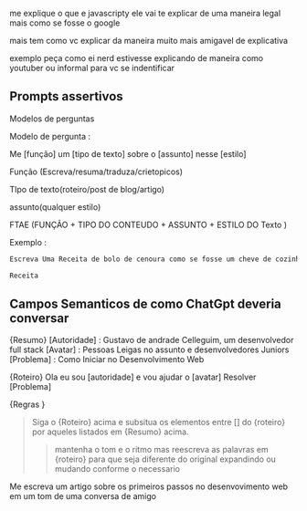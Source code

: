 
me explique o que e javascripty  ele vai te explicar de uma maneira legal mais como se fosse o google 

mais tem como vc explicar da maneira muito mais amigavel de explicativa 

exemplo peça como ei nerd estivesse explicando de maneira como youtuber ou informal para vc se indentificar 

## Prompts assertivos 
Modelos de perguntas 

Modelo de pergunta :

Me [função] um [tipo de texto] sobre o [assunto] nesse [estilo]

Função (Escreva/resuma/traduza/crietopicos)

TIpo de texto(roteiro/post de blog/artigo)

assunto(qualquer estilo)


FTAE (FUNÇÃO + TIPO DO CONTEUDO + ASSUNTO + ESTILO DO Texto  )

Exemplo :

```md
Escreva Uma Receita de bolo de cenoura como se fosse um cheve de cozinha me explicando tudo sobre a receita de uma maneira descontraida 

Receita 
```


## Campos Semanticos de como ChatGpt deveria conversar 

{Resumo}
[Autoridade] : Gustavo de andrade Celleguim, um desenvolvedor full stack 
[Avatar] : Pessoas Leigas no assunto e desenvolvedores Juniors 
[Problema] : Como Iniciar no Desenvolvimento Web 

{Roteiro}
Ola  eu sou  [autoridade] e vou ajudar o [avatar]
Resolver [Problema]

{Regras }
> Siga o {Roteiro} acima e subsitua os elementos entre [] do {roteiro} por aqueles listados em {Resumo} acima. 
> >mantenha o tom e o ritmo  mas reescreva as palavras em {roteiro} para que seja diferente do original expandindo ou mudando conforme o necessario

Me escreva um artigo sobre os primeiros passos no desenvovimento web em um tom de uma conversa de amigo


